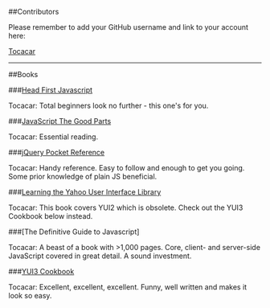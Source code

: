 ##Contributors

Please remember to add your GitHub username and link to your account here:

[Tocacar](https://github.com/tocacar)

-------

##Books

###[Head First Javascript](http://www.headfirstlabs.com/books/hfjs/)

Tocacar: Total beginners look no further - this one's for you.

###[JavaScript The Good Parts](http://shop.oreilly.com/product/9780596517748.do)

Tocacar: Essential reading.

###[jQuery Pocket Reference](http://shop.oreilly.com/product/0636920016182.do)

Tocacar: Handy reference.  Easy to follow and enough to get you going.  Some prior knowledge of plain JS beneficial.

###[Learning the Yahoo User Interface Library](http://www.packtpub.com/learning-yahoo-user-interface-library/book)

Tocacar: This book covers YUI2 which is obsolete. Check out the YUI3 Cookbook below instead.

###[The Definitive Guide to Javascript]

Tocacar: A beast of a book with >1,000 pages. Core, client- and server-side JavaScript covered in great detail. A sound investment.

###[YUI3 Cookbook](http://shop.oreilly.com/product/0636920013303.do)

Tocacar: Excellent, excellent, excellent. Funny, well written and makes it look so easy.



